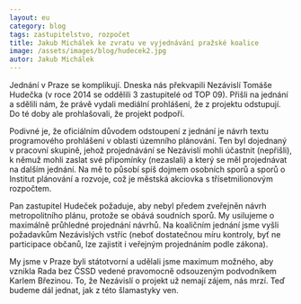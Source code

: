```yaml
---
layout: eu
category: blog
tags: zastupitelstvo, rozpočet
title: Jakub Michálek ke zvratu ve vyjednávání pražské koalice
image: /assets/images/blog/hudecek2.jpg
autor: Jakub Michálek
---
```


Jednání v Praze se komplikují. Dneska nás překvapili Nezávislí Tomáše Hudečka (v roce 2014 se oddělili 3 zastupitelé od TOP 09). Přišli na jednání a sdělili nám, že právě vydali mediální prohlášení, že z projektu odstupují. Do té doby ale prohlašovali, že projekt podpoří.

Podivné je, že oficiálním důvodem odstoupení z jednání je návrh textu programového prohlášení v oblasti územního plánování. Ten byl dojednaný v pracovní skupině, jehož projednávání se Nezávislí mohli účastnit (nepřišli), k němuž mohli zaslat své připomínky (nezaslali) a který se měl projednávat na dalším jednání. Na mě to působí spíš dojmem osobních sporů a sporů o Institut plánování a rozvoje, což je městská akciovka s třísetmilionovým rozpočtem.

Pan zastupitel Hudeček požaduje, aby nebyl předem zveřejněn návrh metropolitního plánu, protože se obává soudních sporů. My usilujeme o maximálně průhledné projednání návrhů. Na koaličním jednání jsme vyšli požadavkům Nezávislých vstříc (neboť dostatečnou míru kontroly, byť ne participace občanů, lze zajistit i veřejným projednáním podle zákona).

My jsme v Praze byli státotvorní a udělali jsme maximum možného, aby vznikla Rada bez ČSSD vedené pravomocně odsouzeným podvodníkem Karlem Březinou. To, že Nezávislí o projekt už nemají zájem, nás mrzí. Teď budeme dál jednat, jak z této šlamastyky ven.
